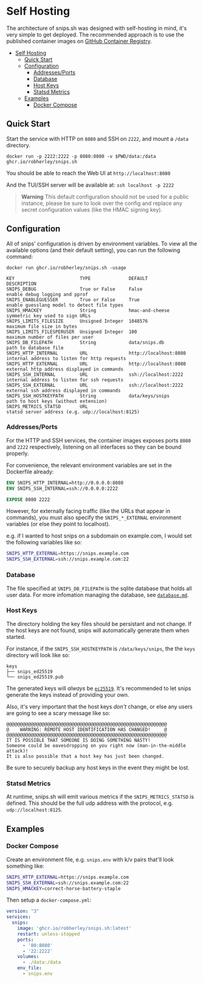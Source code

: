 # Self Hosting

The architecture of snips.sh was designed with self-hosting in mind, it's very simple to get deployed. The recommended approach is to use the published container images on [GitHub Container Registry](https://github.com/robherley/snips.sh/pkgs/container/snips.sh).

- [Self Hosting](#self-hosting)
  - [Quick Start](#quick-start)
  - [Configuration](#configuration)
    - [Addresses/Ports](#addressesports)
    - [Database](#database)
    - [Host Keys](#host-keys)
    - [Statsd Metrics](#statsd-metrics)
  - [Examples](#examples)
    - [Docker Compose](#docker-compose)


## Quick Start

Start the service with HTTP on `8080` and SSH on `2222`, and mount a `/data` directory.

```
docker run -p 2222:2222 -p 8080:8080 -v $PWD/data:/data ghcr.io/robherley/snips.sh
```

You should be able to reach the Web UI at `http://localhost:8080`

And the TUI/SSH server will be available at: `ssh localhost -p 2222`

> **Warning**
> This default configuration should not be used for a public instance, please be sure to look over the config and replace any secret configuration values (like the HMAC signing key).

## Configuration

All of snips' configuration is driven by environment variables. To view all the available options (and their default setting), you can run the following command:

```
docker run ghcr.io/robherley/snips.sh -usage
```

```
KEY                        TYPE              DEFAULT                DESCRIPTION
SNIPS_DEBUG                True or False     False                  enable debug logging and pprof
SNIPS_ENABLEGUESSER        True or False     True                   enable guesslang model to detect file types
SNIPS_HMACKEY              String            hmac-and-cheese        symmetric key used to sign URLs
SNIPS_LIMITS_FILESIZE      Unsigned Integer  1048576                maximum file size in bytes
SNIPS_LIMITS_FILESPERUSER  Unsigned Integer  100                    maximum number of files per user
SNIPS_DB_FILEPATH          String            data/snips.db          path to database file
SNIPS_HTTP_INTERNAL        URL               http://localhost:8080  internal address to listen for http requests
SNIPS_HTTP_EXTERNAL        URL               http://localhost:8080  external http address displayed in commands
SNIPS_SSH_INTERNAL         URL               ssh://localhost:2222   internal address to listen for ssh requests
SNIPS_SSH_EXTERNAL         URL               ssh://localhost:2222   external ssh address displayed in commands
SNIPS_SSH_HOSTKEYPATH      String            data/keys/snips        path to host keys (without extension)
SNIPS_METRICS_STATSD       URL                                      statsd server address (e.g. udp://localhost:8125)
```

### Addresses/Ports

For the HTTP and SSH services, the container images exposes ports `8080` and `2222` respectively, listening on all interfaces so they can be bound properly.

For convenience, the relevant environment variables are set in the Dockerfile already:

```dockerfile
ENV SNIPS_HTTP_INTERNAL=http://0.0.0.0:8080
ENV SNIPS_SSH_INTERNAL=ssh://0.0.0.0:2222

EXPOSE 8080 2222
```

However, for externally facing traffic (like the URLs that appear in commands), you must also specify the `SNIPS_*_EXTERNAL` environment variables (or else they point to localhost).

e.g. if I wanted to host snips on a subdomain on example.com, I would set the following variables like so:

```bash
SNIPS_HTTP_EXTERNAL=https://snips.example.com
SNIPS_SSH_EXTERNAL=ssh://snips.example.com:22
```

### Database

The file specified at `SNIPS_DB_FILEPATH` is the sqlite database that holds all user data. For more infomation managing the database, see [`database.md`](/docs/database.md).

### Host Keys

The directory holding the key files should be persistant and not change. If the host keys are not found, snips will automatically generate them when started.

For instance, if the `SNIPS_SSH_HOSTKEYPATH` is `/data/keys/snips`, the the `keys` directory will look like so:

```
keys
├── snips_ed25519
└── snips_ed25519.pub
```

The generated keys will _always_ be [`ec25519`](https://en.wikipedia.org/wiki/EdDSA#Ed25519). It's recommended to let snips generate the keys instead of providing your own.

Also, it's very important that the host keys _don't_ change, or else any users are going to see a scary message like so:

```
@@@@@@@@@@@@@@@@@@@@@@@@@@@@@@@@@@@@@@@@@@@@@@@@@@@@@@@@@@@
@    WARNING: REMOTE HOST IDENTIFICATION HAS CHANGED!     @
@@@@@@@@@@@@@@@@@@@@@@@@@@@@@@@@@@@@@@@@@@@@@@@@@@@@@@@@@@@
IT IS POSSIBLE THAT SOMEONE IS DOING SOMETHING NASTY!
Someone could be eavesdropping on you right now (man-in-the-middle attack)!
It is also possible that a host key has just been changed.
```

Be sure to securely backup any host keys in the event they might be lost.

### Statsd Metrics

At runtime, snips.sh will emit various metrics if the `SNIPS_METRICS_STATSD` is defined. This should be the full udp address with the protocol, e.g. `udp://localhost:8125`.

## Examples

### Docker Compose

Create an environment file, e.g. `snips.env` with k/v pairs that'll look something like:

```bash
SNIPS_HTTP_EXTERNAL=https://snips.example.com
SNIPS_SSH_EXTERNAL=ssh://snips.example.com:22
SNIPS_HMACKEY=correct-horse-battery-staple
```

Then setup a `docker-compose.yml`:

```yaml
version: "3"
services:
  snips:
    image: 'ghcr.io/robherley/snips.sh:latest'
    restart: unless-stopped
    ports:
      - '80:8080'
      - '22:2222'
    volumes:
      - ./data:/data
    env_file:
      - snips.env
```
